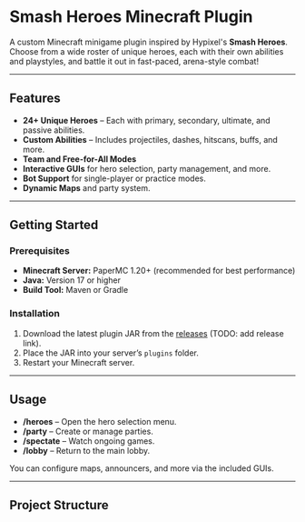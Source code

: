 # Smash Heroes Minecraft Plugin

A custom Minecraft minigame plugin inspired by Hypixel's **Smash Heroes**. Choose from a wide roster of unique heroes, each with their own abilities and playstyles, and battle it out in fast-paced, arena-style combat!

---

## Features

- **24+ Unique Heroes** – Each with primary, secondary, ultimate, and passive abilities.
- **Custom Abilities** – Includes projectiles, dashes, hitscans, buffs, and more.
- **Team and Free-for-All Modes**
- **Interactive GUIs** for hero selection, party management, and more.
- **Bot Support** for single-player or practice modes.
- **Dynamic Maps** and party system.

---

## Getting Started

### Prerequisites

- **Minecraft Server:** PaperMC 1.20+ (recommended for best performance)
- **Java:** Version 17 or higher
- **Build Tool:** Maven or Gradle

### Installation

1. Download the latest plugin JAR from the [releases](#) (TODO: add release link).
2. Place the JAR into your server’s `plugins` folder.
3. Restart your Minecraft server.

---

## Usage

- **/heroes** – Open the hero selection menu.
- **/party** – Create or manage parties.
- **/spectate** – Watch ongoing games.
- **/lobby** – Return to the main lobby.

You can configure maps, announcers, and more via the included GUIs.

---

## Project Structure

